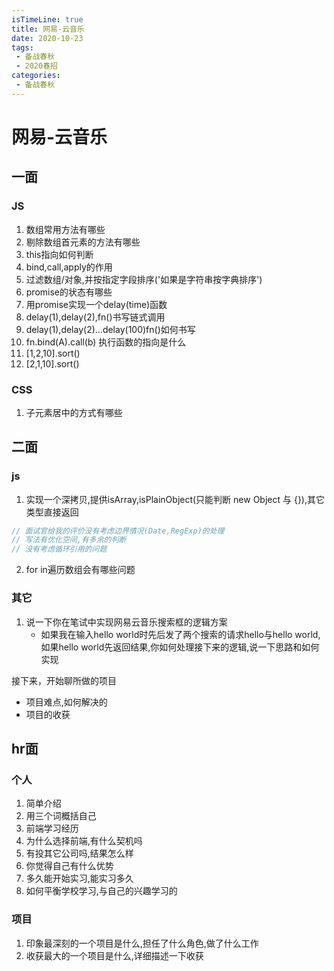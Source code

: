 ```yaml
---
isTimeLine: true
title: 网易-云音乐
date: 2020-10-23
tags:
 - 备战春秋
 - 2020春招
categories:
 - 备战春秋
---
```

# 网易-云音乐
## 一面
### JS
1. 数组常用方法有哪些
2. 剔除数组首元素的方法有哪些
3. this指向如何判断
4. bind,call,apply的作用
5. 过滤数组/对象,并按指定字段排序('如果是字符串按字典排序')
6. promise的状态有哪些
7. 用promise实现一个delay(time)函数
8. delay(1),delay(2),fn()书写链式调用
9. delay(1),delay(2)...delay(100)fn()如何书写
10. fn.bind(A).call(b) 执行函数的指向是什么
11. [1,2,10].sort()
12. [2,1,10].sort()

### CSS
1. 子元素居中的方式有哪些

## 二面
### js
1. 实现一个深拷贝,提供isArray,isPlainObject(只能判断 new Object 与 {}),其它类型直接返回
```js
// 面试官给我的评价没有考虑边界情况(Date,RegExp)的处理
// 写法有优化空间,有多余的判断
// 没有考虑循环引用的问题
```
2. for in遍历数组会有哪些问题

### 其它
1. 说一下你在笔试中实现网易云音乐搜索框的逻辑方案
   * 如果我在输入hello world时先后发了两个搜索的请求hello与hello world,如果hello world先返回结果,你如何处理接下来的逻辑,说一下思路和如何实现

接下来，开始聊所做的项目
* 项目难点,如何解决的
* 项目的收获

## hr面
### 个人
1. 简单介绍
2. 用三个词概括自己
3. 前端学习经历
4. 为什么选择前端,有什么契机吗
4. 有投其它公司吗,结果怎么样
5. 你觉得自己有什么优势
6. 多久能开始实习,能实习多久
7. 如何平衡学校学习,与自己的兴趣学习的

### 项目
1. 印象最深刻的一个项目是什么,担任了什么角色,做了什么工作
2. 收获最大的一个项目是什么,详细描述一下收获

